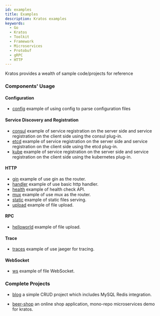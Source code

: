 ```yaml
---
id: examples
title: Examples
description: Kratos examples
keywords:
  - Go 
  - Kratos
  - Toolkit
  - Framework
  - Microservices
  - Protobuf
  - gRPC
  - HTTP
---
```

Kratos provides a wealth of sample code/projects for reference

### Components' Usage
#### Configuration
* [config](https://github.com/go-kratos/kratos/tree/main/examples/config) example of using config to parse configuration files

#### Service Discovery and Registration
* [consul](https://github.com/go-kratos/kratos/tree/main/examples/registry/consul) example of service registration on the server side and service registration on the client side using the consul plug-in.
* [etcd](https://github.com/go-kratos/kratos/tree/main/examples/registry/etcd) example of service registration on the server side and service registration on the client side using the etcd plug-in.
* [kube](https://github.com/go-kratos/kratos/tree/main/examples/registry/nacos) example of service registration on the server side and service registration on the client side using the kubernetes plug-in.

#### HTTP
* [gin](https://github.com/go-kratos/kratos/tree/main/examples/http/gin) example of use gin as the router.
* [handler](https://github.com/go-kratos/kratos/tree/main/examples/http/handler) example of use basic http handler.
* [health](https://github.com/go-kratos/kratos/blob/main/examples/http/health/main.go) example of health check API.
* [mux](https://github.com/go-kratos/kratos/tree/main/examples/http/mux) example of use mux as the router.
* [static](https://github.com/go-kratos/kratos/tree/main/examples/http/static) example of static files serving.
* [upload](https://github.com/go-kratos/kratos/tree/main/examples/http/upload) example of file upload.

#### RPC
* [helloworld](https://github.com/go-kratos/kratos/tree/main/examples/helloworld) example of file upload.

#### Trace
* [traces](https://github.com/go-kratos/kratos/tree/main/examples/traces) example of use jaeger for tracing.

#### WebSocket
* [ws](https://github.com/go-kratos/kratos/tree/main/examples/ws) example of file WebSocket.

### Complete Projects
* [blog](https://github.com/go-kratos/kratos/tree/main/examples/blog) a simple CRUD project which includes MySQL Redis integration. 

* [beer-shop](https://github.com/go-kratos/beer-shop) an online shop application, mono-repo microservices demo for kratos.
